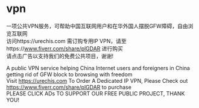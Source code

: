 # vpn
一项公共VPN服务，可帮助中国互联网用户和在华外国人摆脱GFW障碍，自由浏览互联网<br>
访问https://urechis.com 需订购专用IP VPN，请至https://www.fiverr.com/share/plGDAR 进行购买<br>
请点击广告以支持我们的免费公共项目，谢谢!

A public VPN service helping China Internet users and foreigners in China getting rid of GFW block to browsing with freedom<br>
Visit https://urechis.com To Order A Dedicated IP VPN, Please Check out https://www.fiverr.com/share/plGDAR to purchase<br>
PLEASE CLICK ADs TO SUPPORT OUR FREE PUBLIC PROJECT, THANK YOU!
